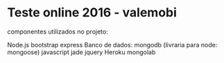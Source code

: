 # Teste online 2016 - valemobi

componentes utilizados no projeto:

Node.js
bootstrap
express
Banco de dados: mongodb (livraria para node: mongoose)
javascript
jade
jquery
Heroku
mongolab
